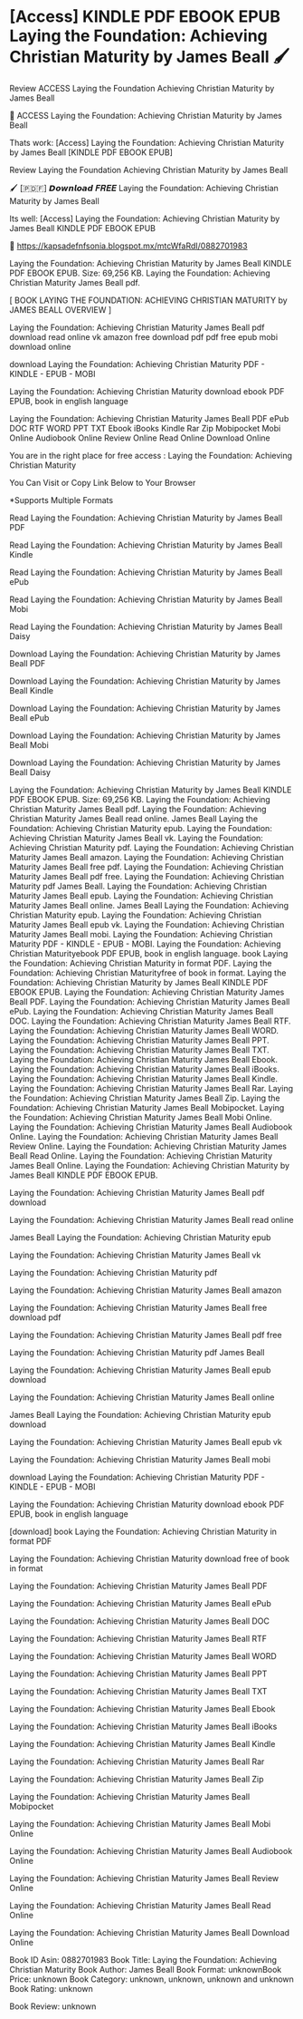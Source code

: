 # [Access] KINDLE PDF EBOOK EPUB Laying the Foundation: Achieving Christian Maturity by  James Beall 🖌️
Review ACCESS Laying the Foundation Achieving Christian Maturity by James Beall

💛 ACCESS Laying the Foundation: Achieving Christian Maturity by James Beall

Thats work: [Access] Laying the Foundation: Achieving Christian Maturity by James Beall [KINDLE PDF EBOOK EPUB]


Review Laying the Foundation Achieving Christian Maturity by James Beall

🖌️ [​🇵​​🇩​​🇫​] 𝘿𝙤𝙬𝙣𝙡𝙤𝙖𝙙 𝑭𝑹𝑬𝑬 Laying the Foundation: Achieving Christian Maturity by James Beall

Its well: [Access] Laying the Foundation: Achieving Christian Maturity by James Beall KINDLE PDF EBOOK EPUB



🧭 https://kapsadefnfsonia.blogspot.mx/mtcWfaRdI/0882701983



Laying the Foundation: Achieving Christian Maturity by James Beall KINDLE PDF EBOOK EPUB. Size: 69,256 KB. Laying the Foundation: Achieving Christian Maturity James Beall pdf.

[ BOOK LAYING THE FOUNDATION: ACHIEVING CHRISTIAN MATURITY by JAMES BEALL OVERVIEW ]

Laying the Foundation: Achieving Christian Maturity James Beall pdf download read online vk amazon free download pdf pdf free epub mobi download online

download Laying the Foundation: Achieving Christian Maturity PDF - KINDLE - EPUB - MOBI

Laying the Foundation: Achieving Christian Maturity download ebook PDF EPUB, book in english language

Laying the Foundation: Achieving Christian Maturity James Beall PDF ePub DOC RTF WORD PPT TXT Ebook iBooks Kindle Rar Zip Mobipocket Mobi Online Audiobook Online Review Online Read Online Download Online

You are in the right place for free access : Laying the Foundation: Achieving Christian Maturity

You Can Visit or Copy Link Below to Your Browser

*Supports Multiple Formats

Read Laying the Foundation: Achieving Christian Maturity by James Beall PDF

Read Laying the Foundation: Achieving Christian Maturity by James Beall Kindle

Read Laying the Foundation: Achieving Christian Maturity by James Beall ePub

Read Laying the Foundation: Achieving Christian Maturity by James Beall Mobi

Read Laying the Foundation: Achieving Christian Maturity by James Beall Daisy

Download Laying the Foundation: Achieving Christian Maturity by James Beall PDF

Download Laying the Foundation: Achieving Christian Maturity by James Beall Kindle

Download Laying the Foundation: Achieving Christian Maturity by James Beall ePub

Download Laying the Foundation: Achieving Christian Maturity by James Beall Mobi

Download Laying the Foundation: Achieving Christian Maturity by James Beall Daisy

Laying the Foundation: Achieving Christian Maturity by James Beall KINDLE PDF EBOOK EPUB. Size: 69,256 KB. Laying the Foundation: Achieving Christian Maturity James Beall pdf. Laying the Foundation: Achieving Christian Maturity James Beall read online. James Beall Laying the Foundation: Achieving Christian Maturity epub. Laying the Foundation: Achieving Christian Maturity James Beall vk. Laying the Foundation: Achieving Christian Maturity pdf. Laying the Foundation: Achieving Christian Maturity James Beall amazon. Laying the Foundation: Achieving Christian Maturity James Beall free pdf. Laying the Foundation: Achieving Christian Maturity James Beall pdf free. Laying the Foundation: Achieving Christian Maturity pdf James Beall. Laying the Foundation: Achieving Christian Maturity James Beall epub. Laying the Foundation: Achieving Christian Maturity James Beall online. James Beall Laying the Foundation: Achieving Christian Maturity epub. Laying the Foundation: Achieving Christian Maturity James Beall epub vk. Laying the Foundation: Achieving Christian Maturity James Beall mobi. Laying the Foundation: Achieving Christian Maturity PDF - KINDLE - EPUB - MOBI. Laying the Foundation: Achieving Christian Maturityebook PDF EPUB, book in english language. book Laying the Foundation: Achieving Christian Maturity in format PDF. Laying the Foundation: Achieving Christian Maturityfree of book in format. Laying the Foundation: Achieving Christian Maturity by James Beall KINDLE PDF EBOOK EPUB. Laying the Foundation: Achieving Christian Maturity James Beall PDF. Laying the Foundation: Achieving Christian Maturity James Beall ePub. Laying the Foundation: Achieving Christian Maturity James Beall DOC. Laying the Foundation: Achieving Christian Maturity James Beall RTF. Laying the Foundation: Achieving Christian Maturity James Beall WORD. Laying the Foundation: Achieving Christian Maturity James Beall PPT. Laying the Foundation: Achieving Christian Maturity James Beall TXT. Laying the Foundation: Achieving Christian Maturity James Beall Ebook. Laying the Foundation: Achieving Christian Maturity James Beall iBooks. Laying the Foundation: Achieving Christian Maturity James Beall Kindle. Laying the Foundation: Achieving Christian Maturity James Beall Rar. Laying the Foundation: Achieving Christian Maturity James Beall Zip. Laying the Foundation: Achieving Christian Maturity James Beall Mobipocket. Laying the Foundation: Achieving Christian Maturity James Beall Mobi Online. Laying the Foundation: Achieving Christian Maturity James Beall Audiobook Online. Laying the Foundation: Achieving Christian Maturity James Beall Review Online. Laying the Foundation: Achieving Christian Maturity James Beall Read Online. Laying the Foundation: Achieving Christian Maturity James Beall Online. Laying the Foundation: Achieving Christian Maturity by James Beall KINDLE PDF EBOOK EPUB.

Laying the Foundation: Achieving Christian Maturity James Beall pdf download

Laying the Foundation: Achieving Christian Maturity James Beall read online

James Beall Laying the Foundation: Achieving Christian Maturity epub

Laying the Foundation: Achieving Christian Maturity James Beall vk

Laying the Foundation: Achieving Christian Maturity pdf

Laying the Foundation: Achieving Christian Maturity James Beall amazon

Laying the Foundation: Achieving Christian Maturity James Beall free download pdf

Laying the Foundation: Achieving Christian Maturity James Beall pdf free

Laying the Foundation: Achieving Christian Maturity pdf James Beall

Laying the Foundation: Achieving Christian Maturity James Beall epub download

Laying the Foundation: Achieving Christian Maturity James Beall online

James Beall Laying the Foundation: Achieving Christian Maturity epub download

Laying the Foundation: Achieving Christian Maturity James Beall epub vk

Laying the Foundation: Achieving Christian Maturity James Beall mobi

download Laying the Foundation: Achieving Christian Maturity PDF - KINDLE - EPUB - MOBI

Laying the Foundation: Achieving Christian Maturity download ebook PDF EPUB, book in english language

[download] book Laying the Foundation: Achieving Christian Maturity in format PDF

Laying the Foundation: Achieving Christian Maturity download free of book in format

Laying the Foundation: Achieving Christian Maturity James Beall PDF

Laying the Foundation: Achieving Christian Maturity James Beall ePub

Laying the Foundation: Achieving Christian Maturity James Beall DOC

Laying the Foundation: Achieving Christian Maturity James Beall RTF

Laying the Foundation: Achieving Christian Maturity James Beall WORD

Laying the Foundation: Achieving Christian Maturity James Beall PPT

Laying the Foundation: Achieving Christian Maturity James Beall TXT

Laying the Foundation: Achieving Christian Maturity James Beall Ebook

Laying the Foundation: Achieving Christian Maturity James Beall iBooks

Laying the Foundation: Achieving Christian Maturity James Beall Kindle

Laying the Foundation: Achieving Christian Maturity James Beall Rar

Laying the Foundation: Achieving Christian Maturity James Beall Zip

Laying the Foundation: Achieving Christian Maturity James Beall Mobipocket

Laying the Foundation: Achieving Christian Maturity James Beall Mobi Online

Laying the Foundation: Achieving Christian Maturity James Beall Audiobook Online

Laying the Foundation: Achieving Christian Maturity James Beall Review Online

Laying the Foundation: Achieving Christian Maturity James Beall Read Online

Laying the Foundation: Achieving Christian Maturity James Beall Download Online

Book ID Asin: 0882701983
Book Title: Laying the Foundation: Achieving Christian Maturity
Book Author: James Beall
Book Format: unknownBook Price: unknown
Book Category: unknown, unknown, unknown and unknown
Book Rating: unknown

Book Review: unknown
